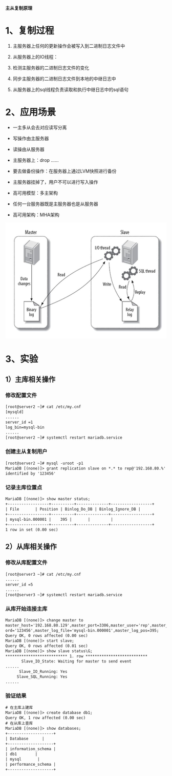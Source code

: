 **主从复制原理**

# 1、复制过程

1. 主服务器上任何的更新操作会被写入到二进制日志文件中

1. 从服务器上的IO线程：

1. 检测主服务器的二进制日志文件的变化

1. 同步主服务器的二进制日志文件到本地的中继日志中

1. 从服务器上的sql线程负责读取和执行中继日志中的sql语句

# 2、应用场景

- 一主多从会去对应读写分离

- 写操作由主服务器

- 读操由从服务器

- 主服务器上：drop ……

- 要去做备份操作：在服务器上通过LVM快照进行备份

- 主服务器挂掉了，用户不可以进行写入操作

- 高可用模型：多主架构

- 任何一台服务器既是主服务器也是从服务器

- 高可用架构：MHA架构

![](images/WEBRESOURCEc1729bbea01d77a1de4284599a22df5f截图.png)

# 3、实验

## 1）主库相关操作

### 修改配置文件

```
[root@server2 ~]# cat /etc/my.cnf
[mysqld]
......
server_id =1
log_bin=mysql-bin
......
[root@server2 ~]# systemctl restart mariadb.service
```

### 创建主从复制用户

```
[root@server2 ~]# mysql -uroot -p1
MariaDB [(none)]> grant replication slave on *.* to rep@'192.168.80.%'
identified by '123456'
```

### 记录主库位置点

```
MariaDB [(none)]> show master status;
+------------------+----------+--------------+------------------+
| File       | Position | Binlog_Do_DB | Binlog_Ignore_DB |
+------------------+----------+--------------+------------------+
| mysql-bin.000001 |    395 |       |         |
+------------------+----------+--------------+------------------+
1 row in set (0.00 sec)
```

## 2）从库相关操作

### 修改从库配置文件

```
[root@server3 ~]# cat /etc/my.cnf
......
server_id =5
......
[root@server3 ~]# systemctl restart mariadb.service
```

### 从库开始连接主库

```
MariaDB [(none)]> change master to
master_host='192.168.80.129',master_port=3306,master_user='rep',master_passw
ord='123456',master_log_file='mysql-bin.000001',master_log_pos=395;
Query OK, 0 rows affected (0.00 sec)
MariaDB [(none)]> start slave;
Query OK, 0 rows affected (0.01 sec)
MariaDB [(none)]> show slave status\G;
*************************** 1. row ***************************
       Slave_IO_State: Waiting for master to send event
......
      Slave_IO_Running: Yes
     Slave_SQL_Running: Yes
......
```

### 验证结果

```
# 在主库上建库
MariaDB [(none)]> create database db1;
Query OK, 1 row affected (0.00 sec)
# 在从库上查库
MariaDB [(none)]> show databases;
+--------------------+
| Database      |
+--------------------+
| information_schema |
| db1        |
| mysql       |
| performance_schema |
+--------------------+
```